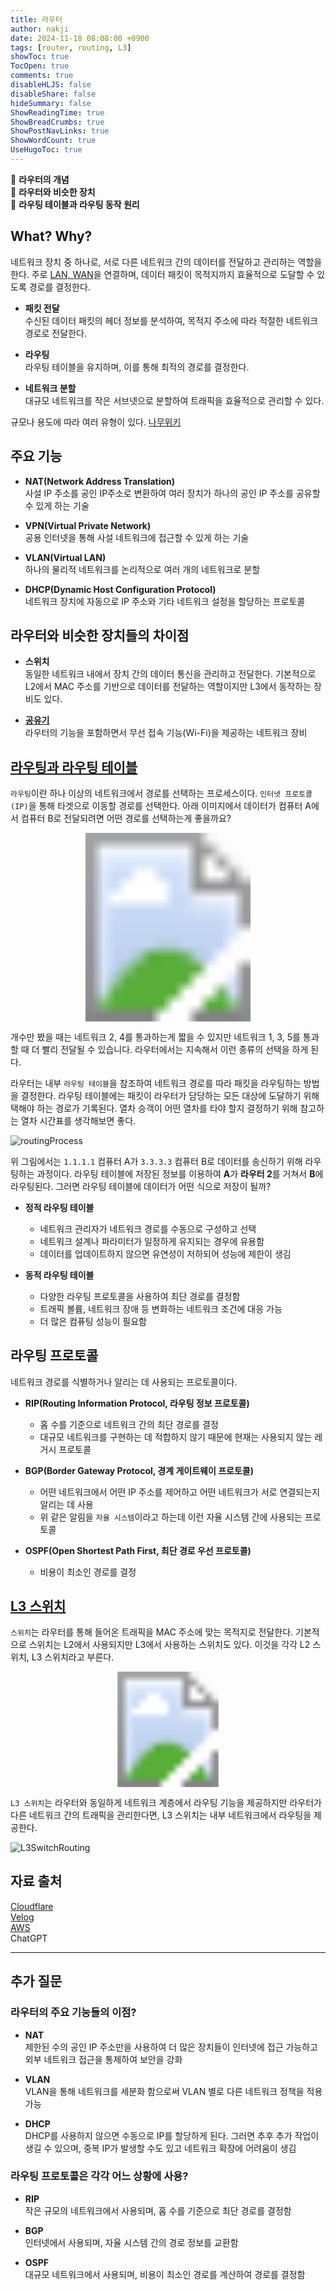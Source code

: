 ```yaml
---
title: 라우터
author: nakji
date: 2024-11-18 08:08:00 +0900
tags: [router, routing, L3]
showToc: true
TocOpen: true
comments: true
disableHLJS: false
disableShare: false
hideSummary: false
ShowReadingTime: true
ShowBreadCrumbs: true
ShowPostNavLinks: true
ShowWordCount: true
UseHugoToc: true
---
```

🔔 **라우터의 개념**   
🔔 **라우터와 비슷한 장치**   
🔔 **라우팅 테이블과 라우팅 동작 원리**

## **What? Why?**
네트워크 장치 중 하나로, 서로 다른 네트워크 간의 데이터를 전달하고 관리하는 역할을 한다. 주로 <a href="https://www.cloudflare.com/ko-kr/learning/network-layer/what-is-a-wan/" target="_blank">LAN, WAN</a>을 연결하며, 데이터 패킷이 목적지까지 효율적으로 도달할 수 있도록 경로를 결정한다.

- **패킷 전달**     
수신된 데이터 패킷의 헤더 정보를 분석하여, 목적지 주소에 따라 적절한 네트워크 경로로 전달한다.

- **라우팅**    
라우팅 테이블을 유지하며, 이를 통해 최적의 경로를 결정한다.

- **네트워크 분할**     
대규모 네트워크를 작은 서브넷으로 분할하여 트래픽을 효율적으로 관리할 수 있다.

규모나 용도에 따라 여러 유형이 있다. [나무위키](https://namu.wiki/w/%EB%9D%BC%EC%9A%B0%ED%84%B0#s-3)


## **주요 기능**
- **NAT(Network Address Translation)**  
사설 IP 주소를 공인 IP주소로 변환하여 여러 장치가 하나의 공인 IP 주소를 공유할 수 있게 하는 기술

- **VPN(Virtual Private Network)**  
공용 인터넷을 통해 사설 네트워크에 접근할 수 있게 하는 기술

- **VLAN(Virtual LAN)**     
하나의 물리적 네트워크를 논리적으로 여러 개의 네트워크로 분할

- **DHCP(Dynamic Host Configuration Protocol)**     
네트워크 장치에 자동으로 IP 주소와 기타 네트워크 설정을 할당하는 프로토콜


## **라우터와 비슷한 장치들의 차이점**
- **스위치**    
동일한 네트워크 내에서 장치 간의 데이터 통신을 관리하고 전달한다. 기본적으로 L2에서 MAC 주소를 기반으로 데이터를 전달하는 역할이지만 L3에서 동작하는 장비도 있다.

- **<a href="https://www.arubanetworks.com/ko/faq/what-is-wi-fi/" target="_blank">공유기</a>**    
라우터의 기능을 포함하면서 무선 접속 기능(Wi-Fi)을 제공하는 네트워크 장비


## **<a href="https://www.cloudflare.com/ko-kr/learning/network-layer/what-is-routing/" target="_blank">라우팅과 라우팅 테이블</a>**
`라우팅`이란 하나 이상의 네트워크에서 경로를 선택하는 프로세스이다. `인터넷 프로토콜(IP)`을 통해 타겟으로 이동할 경로를 선택한다. 아래 이미지에서 데이터가 컴퓨터 A에서 컴퓨터 B로 전달되려면 어떤 경로를 선택하는게 좋을까요?

<svg xmlns="http://www.w3.org/2000/svg" viewBox="0 0 1480 886">
  <image href="https://cf-assets.www.cloudflare.com/slt3lc6tev37/5biqo5wm6nM8GSmiNyiAnl/b6b5c9befeda6ba99b4380d84953de18/routing-diagram.svg" width="1480" height="886" />
</svg>

개수만 봤을 때는 네트워크 2, 4를 통과하는게 짧을 수 있지만 네트워크 1, 3, 5를 통과할 때 더 빨리 전달될 수 있습니다. 라우터에서는 지속해서 이런 종류의 선택을 하게 된다.

라우터는 내부 `라우팅 테이블`을 참조하여 네트워크 경로를 따라 패킷을 라우팅하는 방법을 결정한다. 라우팅 테이블에는 패킷이 라우터가 담당하는 모든 대상에 도달하기 위해 택해야 하는 경로가 기록된다. 열차 승객이 어떤 열차를 타야 할지 결정하기 위해 참고하는 열차 시간표를 생각해보면 좋다.

![routingProcess](https://velog.velcdn.com/images%2Fette9844%2Fpost%2F4700aab0-4b68-413c-a780-04d147686f2c%2Fimage.png)

위 그림에서는 `1.1.1.1` 컴퓨터 A가 `3.3.3.3` 컴퓨터 B로 데이터를 송신하기 위해 라우팅하는 과정이다. 라우팅 테이블에 저장된 정보를 이용하여 **A**가 **라우터 2**를 거쳐서 **B**에 라우팅된다. 그러면 라우팅 테이블에 데이터가 어떤 식으로 저장이 될까?

- **정적 라우팅 테이블**
    - 네트워크 관리자가 네트워크 경로를 수동으로 구성하고 선택
    - 네트워크 설계나 파라미터가 일정하게 유지되는 경우에 유용함
    - 데이터를 업데이트하지 않으면 유연성이 저하되어 성능에 제한이 생김

- **동적 라우팅 테이블**
    - 다양한 라우팅 프로토콜을 사용하여 최단 경로를 결정함
    - 트래픽 볼륨, 네트워크 장애 등 변화하는 네트워크 조건에 대응 가능
    - 더 많은 컴퓨팅 성능이 필요함


## **라우팅 프로토콜**
네트워크 경로를 식별하거나 알리는 데 사용되는 프로토콜이다.

- **RIP(Routing Information Protocol, 라우팅 정보 프로토콜)**
    - 홉 수를 기준으로 네트워크 간의 최단 경로를 결정
    - 대규모 네트워크를 구현하는 데 적합하지 않기 때문에 현재는 사용되지 않는 레거시 프로토콜

- **BGP(Border Gateway Protocol, 경계 게이트웨이 프로토콜)**
    - 어떤 네트워크에서 어떤 IP 주소를 제어하고 어떤 네트워크가 서로 연결되는지 알리는 데 사용
    - 위 같은 알림을 `자율 시스템`이라고 하는데 이런 자율 시스템 간에 사용되는 프로토콜

- **OSPF(Open Shortest Path First, 최단 경로 우선 프로토콜)**
    - 비용이 최소인 경로를 결정


## **<a href="https://www.ciscopress.com/articles/article.asp?p=3089357&seqNum=6" target="_blank">L3 스위치</a>**
`스위치`는 라우터를 통해 들어온 트래픽을 MAC 주소에 맞는 목적지로 전달한다. 기본적으로 스위치는 L2에서 사용되지만 L3에서 사용하는 스위치도 있다. 이것을 각각 L2 스위치, L3 스위치라고 부른다.

<svg xmlns="http://www.w3.org/2000/svg" viewBox="0 0 1480 542">
  <image href="https://cf-assets.www.cloudflare.com/slt3lc6tev37/6ENfwtM3iUH99JpYoEC9FY/04abc1654ceff2645f50713394ebcb73/network-switch.svg" width="1480" height="542" />
</svg>

`L3 스위치`는 라우터와 동일하게 네트워크 계층에서 라우팅 기능을 제공하지만 라우터가 다른 네트워크 간의 트래픽을 관리한다면, L3 스위치는 내부 네트워크에서 라우팅을 제공한다.

![L3SwitchRouting](https://ptgmedia.pearsoncmg.com/images/chap4_9780136729358/elementLinks/04fig06.jpg)


## 자료 출처
[Cloudflare](https://www.cloudflare.com/ko-kr/learning/network-layer/what-is-a-router/)     
[Velog](https://velog.io/@ette9844/Network-%EB%9D%BC%EC%9A%B0%ED%84%B0%EC%9D%98-%EA%B8%B0%EB%8A%A5%EA%B3%BC-%EA%B5%AC%EC%A1%B0)     
[AWS](https://aws.amazon.com/ko/what-is/routing/)   
ChatGPT


---
## 추가 질문
### **라우터의 주요 기능들의 이점?**
- **NAT**   
제한된 수의 공인 IP 주소만을 사용하여 더 많은 장치들이 인터넷에 접근 가능하고 외부 네트워크 접근을 통제하여 보안을 강화

- **VLAN**  
VLAN을 통해 네트워크를 세분화 함으로써 VLAN 별로 다른 네트워크 정책을 적용 가능

- **DHCP**  
DHCP를 사용하지 않으면 수동으로 IP를 할당하게 된다. 그러면 추후 추가 작업이 생길 수 있으며, 중복 IP가 발생할 수도 있고 네트워크 확장에 어려움이 생김

### **라우팅 프로토콜은 각각 어느 상황에 사용?**
- **RIP**   
작은 규모의 네트워크에서 사용되며, 홉 수를 기준으로 최단 경로를 결정함

- **BGP**   
인터넷에서 사용되며, 자율 시스템 간의 경로 정보를 교환함

- **OSPF**  
대규모 네트워크에서 사용되며, 비용이 최소인 경로를 계산하여 경로를 결정함